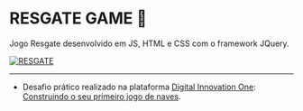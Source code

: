 #  RESGATE GAME  :helicopter:

  Jogo Resgate desenvolvido em JS, HTML e CSS com o framework JQuery.

[![RESGATE](https://i.imgur.com/BS3YReH.jpg)](https://resgate.netlify.app/)

------------

- Desafio prático realizado na plataforma [Digital Innovation One](https://web.digitalinnovation.one/home "Digital Innovation One"): [Construindo o seu primeiro jogo de naves](https://web.digitalinnovation.one/lab/construindo-o-seu-primeiro-jogo-de-naves/learning/9b0a44f2-ba17-49fc-ab1e-8658bd5861c7").

